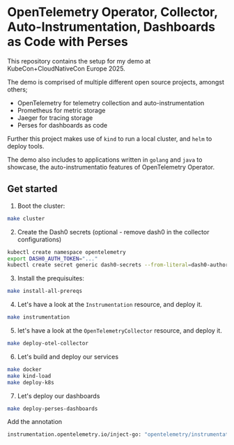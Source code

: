 # OpenTelemetry Operator, Collector, Auto-Instrumentation, Dashboards as Code with Perses

This repository contains the setup for my demo at KubeCon+CloudNativeCon Europe 2025.

The demo is comprised of multiple different open source projects, amongst others;

* OpenTelemetry for telemetry collection and auto-instrumentation
* Prometheus for metric storage
* Jaeger for tracing storage
* Perses for dashboards as code

Further this project makes use of `kind` to run a local cluster, and `helm` to deploy tools. 

The demo also includes to applications written in `golang` and `java` to showcase, the auto-instrumentatio features of OpenTelemetry Operator.

## Get started

1. Boot the cluster: 

```sh
make cluster
```

2. Create the Dash0 secrets (optional - remove dash0 in the collector configurations)

```sh
kubectl create namespace opentelemetry
export DASH0_AUTH_TOKEN="..."
kubectl create secret generic dash0-secrets --from-literal=dash0-authorization-token=${DASH0_AUTH_TOKEN} --namespace opentelemetry
```

3. Install the prequisuites:

```sh
make install-all-prereqs
```

4. Let's have a look at the `Instrumentation` resource, and deploy it.

```sh
make instrumentation
```

5. let's have a look at the `OpenTelemetryCollector` resource, and deploy it.

```sh
make deploy-otel-collector
```

6. Let's build and deploy our services

```sh
make docker
make kind-load
make deploy-k8s
```

7. Let's deploy our dashboards

```sh
make deploy-perses-dashboards
```


Add the annotation
```sh
instrumentation.opentelemetry.io/inject-go: "opentelemetry/instrumentation"
```
